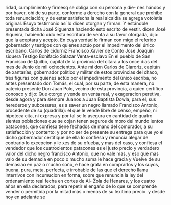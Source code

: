 ridad, cumplimiento y firmesq se obliga con su persona y die- nes hándos y por haver, ohí de su parte, conforme a derecho
con la general que prohíbe toda renunciación; y de estar satisfecha la real alcaldía se agrega votoletia original. Esuyo testimonio así lo dicen otorgan y firman. Y estándole presentada dicha José Siguenza haciendo esto escrito de vestir.
dicen José Siqueira, habiendo oído esta escritura de venta a su favor otorgada, dijo: que la aceptara y acepto. En cuya verdad lo firman con migo el referido gobernador y testigos con quienes actúo por el impedimento del único escribano.
Carlos de cidurniz
Francisco Xavier de Conto
Jose Joaquín siquera
Testigo Bonifacio Salazar
Venta-esclavo
En el pueblo de San Francisco de Quilbó, capital de la provincia del citara a los once días del mes de Junio de mil ochocientos.
Ante mi don Carlos de Ciaroriz, capitán de xantarías, gobernador político y militar de estos provincias del chaco, tres figuras con quienes actúo por el impedimento del único escriba, no antes presentado don Tomás, el cual, por su parte, de esta manera,
no patecio presente Don Juan Polo, vecino de esta provincia, a quien certifico conosco y dijo: Que otorgo y vende en venta real, y exageracion peretiva, desde agora y para siempre Juanos a Juan Baptista Dowla, para el, sus herederos y subcesures, es
a saver un negro llamado Francisco Antonio, procedente de su (quadrilla): el que le vende libre de censo, empeño, ni hipoteca cita, ni expresa y por tal se lo asegura en cantidad de quatro sientes poblaciones que se cojan tenen seguros de moro del mundo
ientos patacones, que confiesa tiene fechados de mano del comprador, a su satisfacción y contento: y por no ser de presente su entrega para que yo el dicho gobernador certifique de ella lo confiesa y renuncia alegar de contrario lo excepcion y le
xes de su ofueba, y mas del caso, y confiesa el vendedor que los cuatrocientos patacones es el justo precio y verdadero valor del dicho negro francisco Antonio, que no vale mas, y eso que mas valo de su demacia en poco o mucho suma le hace gracia y
Vuelve de su demasiao en paz o mucho soño, e hace grata en comprarlos y los suyos, buena, pura, meta, perfecta, e irrobable de las que el derecho llama interrivos con incumucion en forma, sobre que renuncia la ley del ordenamiento real fecha en cortes de Al-
Zola de Henares, y los cuatro años en ella declarados, para repetir el engaño de lo que se comprende vender o permitida por la mitad más o menos de su lexitimo precio. y desde hoy en adelante se
